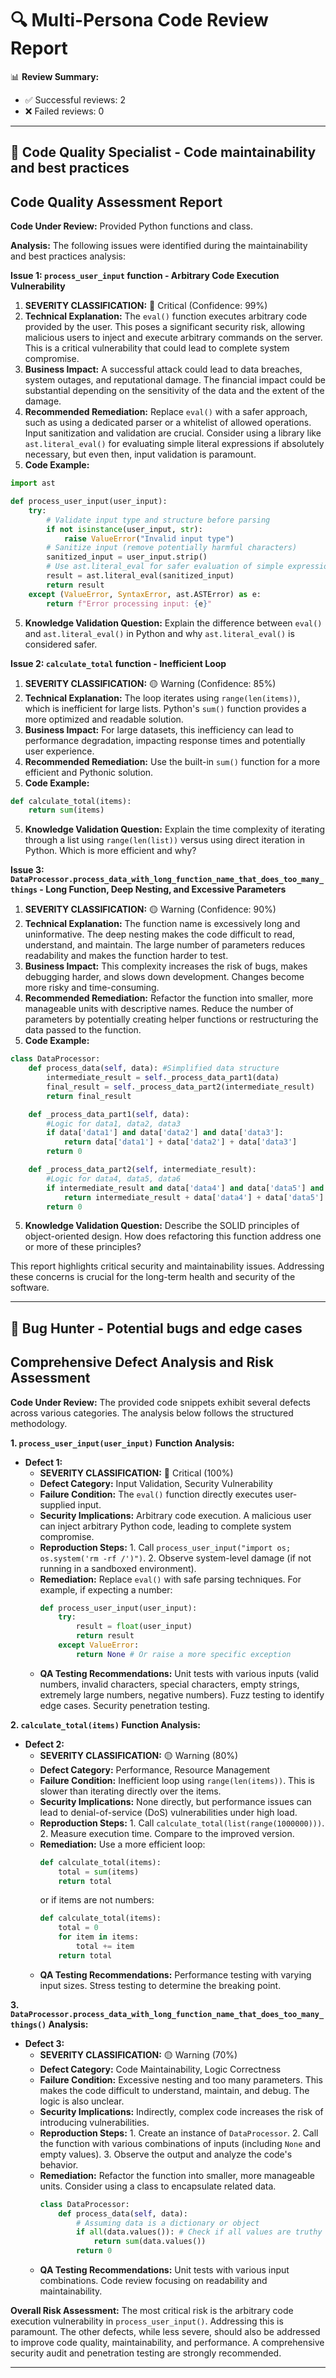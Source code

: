 # 🔍 Multi-Persona Code Review Report

📊 **Review Summary:**
- ✅ Successful reviews: 2
- ❌ Failed reviews: 0

---

## 🤖 Code Quality Specialist - Code maintainability and best practices

## Code Quality Assessment Report

**Code Under Review:** Provided Python functions and class.

**Analysis:** The following issues were identified during the maintainability and best practices analysis:


**Issue 1:  `process_user_input` function - Arbitrary Code Execution Vulnerability**

1. **SEVERITY CLASSIFICATION:** 🔴 Critical (Confidence: 99%)
2. **Technical Explanation:** The `eval()` function executes arbitrary code provided by the user. This poses a significant security risk, allowing malicious users to inject and execute arbitrary commands on the server.  This is a critical vulnerability that could lead to complete system compromise.
3. **Business Impact:**  A successful attack could lead to data breaches, system outages, and reputational damage.  The financial impact could be substantial depending on the sensitivity of the data and the extent of the damage.
4. **Recommended Remediation:** Replace `eval()` with a safer approach, such as using a dedicated parser or a whitelist of allowed operations.  Input sanitization and validation are crucial.  Consider using a library like `ast.literal_eval()` for evaluating simple literal expressions if absolutely necessary, but even then, input validation is paramount.
5. **Code Example:**

```python
import ast

def process_user_input(user_input):
    try:
        # Validate input type and structure before parsing
        if not isinstance(user_input, str):
            raise ValueError("Invalid input type")
        # Sanitize input (remove potentially harmful characters)
        sanitized_input = user_input.strip()
        # Use ast.literal_eval for safer evaluation of simple expressions
        result = ast.literal_eval(sanitized_input)
        return result
    except (ValueError, SyntaxError, ast.ASTError) as e:
        return f"Error processing input: {e}"

```

5. **Knowledge Validation Question:** Explain the difference between `eval()` and `ast.literal_eval()` in Python and why `ast.literal_eval()` is considered safer.


**Issue 2: `calculate_total` function - Inefficient Loop**

1. **SEVERITY CLASSIFICATION:** 🟡 Warning (Confidence: 85%)
2. **Technical Explanation:** The loop iterates using `range(len(items))`, which is inefficient for large lists.  Python's `sum()` function provides a more optimized and readable solution.
3. **Business Impact:** For large datasets, this inefficiency can lead to performance degradation, impacting response times and potentially user experience.
4. **Recommended Remediation:** Use the built-in `sum()` function for a more efficient and Pythonic solution.
5. **Code Example:**

```python
def calculate_total(items):
    return sum(items)
```

5. **Knowledge Validation Question:**  Explain the time complexity of iterating through a list using `range(len(list))` versus using direct iteration in Python.  Which is more efficient and why?


**Issue 3: `DataProcessor.process_data_with_long_function_name_that_does_too_many_things` - Long Function, Deep Nesting, and Excessive Parameters**

1. **SEVERITY CLASSIFICATION:** 🟡 Warning (Confidence: 90%)
2. **Technical Explanation:** The function name is excessively long and uninformative. The deep nesting makes the code difficult to read, understand, and maintain.  The large number of parameters reduces readability and makes the function harder to test.
3. **Business Impact:**  This complexity increases the risk of bugs, makes debugging harder, and slows down development.  Changes become more risky and time-consuming.
4. **Recommended Remediation:** Refactor the function into smaller, more manageable units with descriptive names.  Reduce the number of parameters by potentially creating helper functions or restructuring the data passed to the function.
5. **Code Example:**

```python
class DataProcessor:
    def process_data(self, data): #Simplified data structure
        intermediate_result = self._process_data_part1(data)
        final_result = self._process_data_part2(intermediate_result)
        return final_result

    def _process_data_part1(self, data):
        #Logic for data1, data2, data3
        if data['data1'] and data['data2'] and data['data3']:
            return data['data1'] + data['data2'] + data['data3']
        return 0

    def _process_data_part2(self, intermediate_result):
        #Logic for data4, data5, data6
        if intermediate_result and data['data4'] and data['data5'] and data['data6']:
            return intermediate_result + data['data4'] + data['data5'] + data['data6']
        return 0

```

5. **Knowledge Validation Question:** Describe the SOLID principles of object-oriented design.  How does refactoring this function address one or more of these principles?


This report highlights critical security and maintainability issues.  Addressing these concerns is crucial for the long-term health and security of the software.


---

## 🤖 Bug Hunter - Potential bugs and edge cases

## Comprehensive Defect Analysis and Risk Assessment

**Code Under Review:** The provided code snippets exhibit several defects across various categories.  The analysis below follows the structured methodology.

**1. `process_user_input(user_input)` Function Analysis:**

* **Defect 1:**
    * **SEVERITY CLASSIFICATION:** 🔴 Critical (100%)
    * **Defect Category:** Input Validation, Security Vulnerability
    * **Failure Condition:**  The `eval()` function directly executes user-supplied input.
    * **Security Implications:** Arbitrary code execution.  A malicious user can inject arbitrary Python code, leading to complete system compromise.
    * **Reproduction Steps:** 1. Call `process_user_input("import os; os.system('rm -rf /')")`. 2. Observe system-level damage (if not running in a sandboxed environment).
    * **Remediation:** Replace `eval()` with safe parsing techniques.  For example, if expecting a number:
        ```python
        def process_user_input(user_input):
            try:
                result = float(user_input)
                return result
            except ValueError:
                return None # Or raise a more specific exception
        ```
    * **QA Testing Recommendations:**  Unit tests with various inputs (valid numbers, invalid characters, special characters, empty strings, extremely large numbers, negative numbers).  Fuzz testing to identify edge cases. Security penetration testing.


**2. `calculate_total(items)` Function Analysis:**

* **Defect 2:**
    * **SEVERITY CLASSIFICATION:** 🟡 Warning (80%)
    * **Defect Category:** Performance, Resource Management
    * **Failure Condition:** Inefficient loop using `range(len(items))`. This is slower than iterating directly over the items.
    * **Security Implications:**  None directly, but performance issues can lead to denial-of-service (DoS) vulnerabilities under high load.
    * **Reproduction Steps:** 1. Call `calculate_total(list(range(1000000)))`. 2. Measure execution time. Compare to the improved version.
    * **Remediation:** Use a more efficient loop:
        ```python
        def calculate_total(items):
            total = sum(items)
            return total
        ```
        or if items are not numbers:
        ```python
        def calculate_total(items):
            total = 0
            for item in items:
                total += item
            return total
        ```
    * **QA Testing Recommendations:** Performance testing with varying input sizes.  Stress testing to determine the breaking point.


**3. `DataProcessor.process_data_with_long_function_name_that_does_too_many_things()` Analysis:**

* **Defect 3:**
    * **SEVERITY CLASSIFICATION:** 🟡 Warning (70%)
    * **Defect Category:** Code Maintainability, Logic Correctness
    * **Failure Condition:** Excessive nesting and too many parameters.  This makes the code difficult to understand, maintain, and debug.  The logic is also unclear.
    * **Security Implications:** Indirectly, complex code increases the risk of introducing vulnerabilities.
    * **Reproduction Steps:** 1. Create an instance of `DataProcessor`. 2. Call the function with various combinations of inputs (including `None` and empty values). 3. Observe the output and analyze the code's behavior.
    * **Remediation:** Refactor the function into smaller, more manageable units.  Consider using a class to encapsulate related data.
        ```python
        class DataProcessor:
            def process_data(self, data):
                # Assuming data is a dictionary or object
                if all(data.values()): # Check if all values are truthy
                    return sum(data.values())
                return 0
        ```
    * **QA Testing Recommendations:** Unit tests with various input combinations. Code review focusing on readability and maintainability.


**Overall Risk Assessment:** The most critical risk is the arbitrary code execution vulnerability in `process_user_input()`.  Addressing this is paramount.  The other defects, while less severe, should also be addressed to improve code quality, maintainability, and performance.  A comprehensive security audit and penetration testing are strongly recommended.


---

